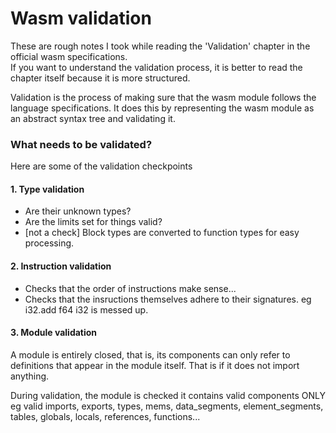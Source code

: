 # Wasm validation

These are rough notes I took while reading the 'Validation' chapter in the official wasm specifications.  
If you want to understand the validation process, it is better to read the chapter itself because it is more structured.    

Validation is the process of making sure that the wasm module follows the language specifications. It does this by representing the wasm module as an abstract syntax tree and validating it. 

### What needs to be validated?
Here are some of the validation checkpoints 

#### 1. Type validation
- Are their unknown types?
- Are the limits set for things valid?  
- [not a check] Block types are converted to function types for easy processing. 

#### 2. Instruction validation
- Checks that the order of instructions make sense... 
- Checks that the insructions themselves adhere to their signatures. eg i32.add f64 i32 is messed up.

#### 3. Module validation
A module is entirely closed, that is, its components can only refer to definitions that appear in the module itself. That is if it does not import anything.  


During validation, the module is checked it contains valid components ONLY eg valid imports, exports, types, mems, data_segments, element_segments, tables, globals, locals, references, functions...   

